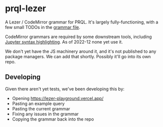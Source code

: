 # prql-lezer

A Lezer / CodeMirror grammar for PRQL. It's largely fully-functioning, with a
few small TODOs in the [grammar file](src/prql.grammar).

CodeMirror grammars are required by some downstream tools, including
[Jupyter syntax highlighting](https://github.com/PRQL/pyprql/issues/45). As of
2022-12 none yet use it.

We don't yet have the JS machinery around it, and it's not published to any
package managers. We can add that shortly. Possibly it'll go into its own repo.

## Developing

Given there aren't yet tests, we've been developing this by:

- Opening <https://lezer-playground.vercel.app/>
- Pasting an example query
- Pasting the current grammar
- Fixing any issues in the grammar
- Copying the grammar back into the repo
